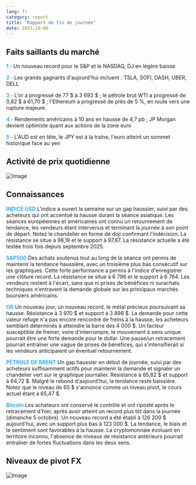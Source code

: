 ```yaml
---
lang: fr
category: report
title: "Rapport de fin de journée"
date: 2025-10-06
---
```



<h2>Faits saillants du marché</h2>
<strong style="color: #2caef7;">1 - </strong> Un nouveau record pour le S&P et le NASDAQ, DJ en légère baisse

<strong style="color: #2caef7;">2 - </strong> Les grands gagnants d'aujourd'hui incluent : TSLA, SOFI, DASH, UBER, DELL

<strong style="color: #2caef7;">3 - </strong> L'or a progressé de 77 $ à 3 693 $ ; le pétrole brut WTI a progressé de 0,82 $ à 61,70 $ ; l'Ethereum a progressé de près de 5 %, en route vers une rupture majeure.

<strong style="color: #2caef7;">4 - </strong> Rendements américains à 10 ans en hausse de 4,7 pb ; JP Morgan devient optimiste quant aux actions de la zone euro

<strong style="color: #2caef7;">5 - </strong> L'AUD est en tête, le JPY est à la traîne, l'euro atteint un sommet historique face au yen



<h2>Activité de prix quotidienne</h2>
<img src="https://markleighedu.github.io/img/Oct-2025/06-Oct-2025/price.jpg" alt="Image"/>

<h2>Connaissances</h2>
<strong style="color: #2caef7;">INDICE USD</strong> L'indice a ouvert la semaine sur un gap haussier, suivi par des acheteurs qui ont accentué la hausse durant la séance asiatique. Les séances européennes et américaines ont connu un retournement de tendance, les vendeurs étant intervenus et terminant la journée à son point de départ. Notez le chandelier en forme de doji confirmant l'indécision. La résistance se situe à 98,19 et le support à 97,67. La résistance actuelle a été testée trois fois depuis septembre 2025.

<strong style="color: #2caef7;">S&P500</strong> Des achats soutenus tout au long de la séance ont permis de maintenir la tendance haussière, avec un troisième plus bas consécutif sur les graphiques. Cette forte performance a permis à l'indice d'enregistrer une clôture record. La résistance se situe à 6 796 et le support à 6 764. Les vendeurs restent à l'écart, sans que ni prises de bénéfices ni surachats techniques n'entravent la demande globale sur les principaux marchés boursiers américains.

<strong style="color: #2caef7;">OR</strong> Un nouveau jour, un nouveau record, le métal précieux poursuivant sa hausse. Résistance à 3 970 $ et support à 3 898 $. La demande pour cette valeur refuge n'a pas encore rencontré de freins à la hausse, les acheteurs semblant déterminés à atteindre la barre des 4 000 $. Un facteur susceptible de freiner, voire d'interrompre, le mouvement à sens unique pourrait être une forte demande pour le dollar. Une pause/un retracement pourrait entraîner une vague de prises de bénéfices, qui s'intensifierait si les vendeurs anticipaient un éventuel retournement.

<strong style="color: #2caef7;">PÉTROLE DE BRENT</strong> Un gap haussier en début de journée, suivi par des acheteurs suffisamment actifs pour maintenir la demande et signaler un chandelier vert sur le graphique journalier. Résistance à 65,82 $ et support à 64,72 $. Malgré le rebond d'aujourd'hui, la tendance reste baissière. Notez que le niveau de 65 $ s'annonce comme un niveau pivot, le cours actuel étant à 65,47 $.

<strong style="color: #2caef7;">Bitcoin</strong> Les acheteurs ont conservé le contrôle et ont riposté après le retracement d'hier, après avoir atteint un record plus tôt dans la journée (dimanche 5 octobre). Un nouveau record a été établi à 126 200 $ aujourd'hui, avec un support plus bas à 123 000 $. La tendance, le biais et le sentiment sont favorables à la hausse. La cryptomonnaie évoluant en territoire inconnu, l'absence de niveaux de résistance antérieurs pourrait entraîner de fortes fluctuations dans les deux sens.



<h2>Niveaux de pivot FX</h2>
<img src="https://markleighedu.github.io/img/Oct-2025/06-Oct-2025/pivot.jpg" alt="Image"/>